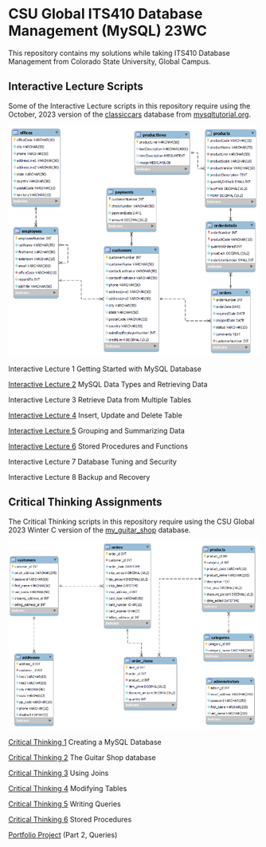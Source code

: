 # CSU Global ITS410 Database Management (MySQL) 23WC 

This repository contains my solutions while taking ITS410 Database Management from Colorado State University, Global Campus.

## Interactive Lecture Scripts

Some of the Interactive Lecture scripts in this repository require using the October, 2023 version of the [classiccars](https://www.mysqltutorial.org/wp-content/uploads/2023/10/mysqlsampledatabase.zip) database from [mysqltutorial.org](https://www.mysqltutorial.org/).

![classicmodels](./databases/classicmodels.png)

Interactive Lecture 1 Getting Started with MySQL Database

[Interactive Lecture 2](./InteractiveLecture2/interactive_lecture_2_scripts.sql) MySQL Data Types and Retrieving Data

Interactive Lecture 3 Retrieve Data from Multiple Tables

[Interactive Lecture 4](./InteractiveLecture4/interactive_lecture_4_notes.md) Insert, Update and Delete Table

[Interactive Lecture 5](./InteractiveLecture5/interactive_lecture_5_notes.md) Grouping and Summarizing Data

[Interactive Lecture 6](./InteractiveLecture6/interactive_lecture_6_notes.md) Stored Procedures and Functions

Interactive Lecture 7 Database Tuning and Security

Interactive Lecture 8 Backup and Recovery



## Critical Thinking Assignments

The Critical Thinking scripts in this repository require using the CSU Global 2023 Winter C version of the [my_guitar_shop](./my_guitar_shop.sql) database.

![my_guitar_shop](./CriticalThinking1/my_guitar_shop.png)

[Critical Thinking 1](./CriticalThinking1/Module_1_Critical_Thinking.md) Creating a MySQL Database

[Critical Thinking 2](./CriticalThinking2/Module_2_Critical_Thinking.md) The Guitar Shop database

[Critical Thinking 3](./CriticalThinking3/Module_3_Critical_Thinking.md) Using Joins

[Critical Thinking 4](./CriticalThinking4/Module_4_Critical_Thinking.md) Modifying Tables

[Critical Thinking 5](./CriticalThinking5/Module_5_Critical_Thinking.md) Writing Queries

[Critical Thinking 6](./CriticalThinking6/Module_6_Critical_Thinking.md) Stored Procedures

[Portfolio Project](./PortfolioProject/PortfolioProject.md)  (Part 2, Queries)

